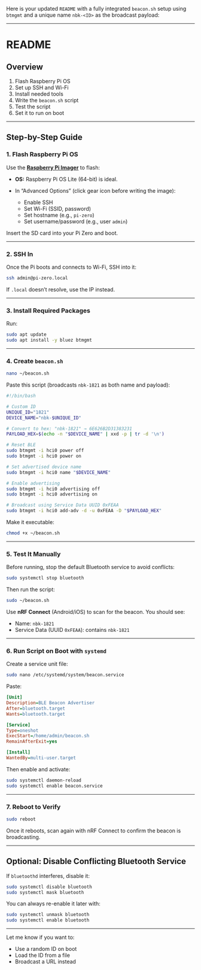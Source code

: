 Here is your updated `README` with a fully integrated `beacon.sh` setup using `btmgmt` and a unique name `nbk-<ID>` as the broadcast payload:

---

# README

## Overview

1. Flash Raspberry Pi OS
2. Set up SSH and Wi-Fi
3. Install needed tools
4. Write the `beacon.sh` script
5. Test the script
6. Set it to run on boot

---

## Step-by-Step Guide

### 1. Flash Raspberry Pi OS

Use the [**Raspberry Pi Imager**](https://www.raspberrypi.com/software/) to flash:

* **OS:** Raspberry Pi OS Lite (64-bit) is ideal.
* In “Advanced Options” (click gear icon before writing the image):

  * Enable SSH
  * Set Wi-Fi (SSID, password)
  * Set hostname (e.g., `pi-zero`)
  * Set username/password (e.g., user `admin`)

Insert the SD card into your Pi Zero and boot.

---

### 2. SSH In

Once the Pi boots and connects to Wi-Fi, SSH into it:

```bash
ssh admin@pi-zero.local
```

If `.local` doesn’t resolve, use the IP instead.

---

### 3. Install Required Packages

Run:

```bash
sudo apt update
sudo apt install -y bluez btmgmt
```

---

### 4. Create `beacon.sh`

```bash
nano ~/beacon.sh
```

Paste this script (broadcasts `nbk-1821` as both name and payload):

```bash
#!/bin/bash

# Custom ID
UNIQUE_ID="1821"
DEVICE_NAME="nbk-$UNIQUE_ID"

# Convert to hex: "nbk-1821" → 6E626B2D31383231
PAYLOAD_HEX=$(echo -n "$DEVICE_NAME" | xxd -p | tr -d '\n')

# Reset BLE
sudo btmgmt -i hci0 power off
sudo btmgmt -i hci0 power on

# Set advertised device name
sudo btmgmt -i hci0 name "$DEVICE_NAME"

# Enable advertising
sudo btmgmt -i hci0 advertising off
sudo btmgmt -i hci0 advertising on

# Broadcast using Service Data UUID 0xFEAA
sudo btmgmt -i hci0 add-adv -d -u 0xFEAA -D "$PAYLOAD_HEX"
```

Make it executable:

```bash
chmod +x ~/beacon.sh
```

---

### 5. Test It Manually

Before running, stop the default Bluetooth service to avoid conflicts:

```bash
sudo systemctl stop bluetooth
```

Then run the script:

```bash
sudo ~/beacon.sh
```

Use **nRF Connect** (Android/iOS) to scan for the beacon.
You should see:

* Name: `nbk-1821`
* Service Data (UUID `0xFEAA`): contains `nbk-1821`

---

### 6. Run Script on Boot with `systemd`

Create a service unit file:

```bash
sudo nano /etc/systemd/system/beacon.service
```

Paste:

```ini
[Unit]
Description=BLE Beacon Advertiser
After=bluetooth.target
Wants=bluetooth.target

[Service]
Type=oneshot
ExecStart=/home/admin/beacon.sh
RemainAfterExit=yes

[Install]
WantedBy=multi-user.target
```

Then enable and activate:

```bash
sudo systemctl daemon-reload
sudo systemctl enable beacon.service
```

---

### 7. Reboot to Verify

```bash
sudo reboot
```

Once it reboots, scan again with nRF Connect to confirm the beacon is broadcasting.

---

## Optional: Disable Conflicting Bluetooth Service

If `bluetoothd` interferes, disable it:

```bash
sudo systemctl disable bluetooth
sudo systemctl mask bluetooth
```

You can always re-enable it later with:

```bash
sudo systemctl unmask bluetooth
sudo systemctl enable bluetooth
```

---

Let me know if you want to:

* Use a random ID on boot
* Load the ID from a file
* Broadcast a URL instead
